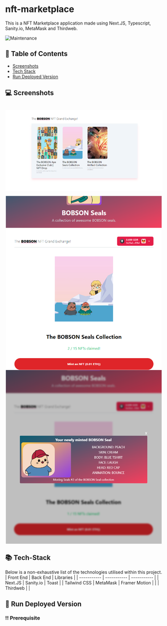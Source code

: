 # nft-marketplace
This is a NFT Marketplace application made using Next.JS, Typescript, Sanity.io, MetaMask and Thirdweb.

![Maintenance](https://img.shields.io/maintenance/yes/2023)

## :scroll: Table of Contents
- [Screenshots](#computer-screenshots)
- [Tech Stack](#books-tech-stack)
- [Run Deployed Version](#running-run-deployed-version)

## :computer: Screenshots
<div style="display: inline_block" align="center"><br>
 <img align="center" alt="Home Page"  width="800" src="/assets/home-page.PNG">
</div>
<div style="display: inline_block" align="center"><br>
 <img align="center" alt="Collection Page"  width="500" src="/assets/collection-page.PNG">
 <img align="center" alt="NFT Modal"  width="500" src="/assets/nft-modal-revealed.PNG">
</div>

## :books: Tech-Stack
Below is a non-exhaustive list of the technologies utilised within this project.
| Front End | Back End | Libraries |
| ----------- | ----------- | ----------- |
| Next.JS | Sanity.io | Toast |
| Tailwind CSS | MetaMask | Framer Motion |
|  | Thirdweb |     |

## :running: Run Deployed Version
### :bangbang: Prerequisite

<!-- <div style="display: inline_block" align="center"><br>
 <img align="center" alt="QR Code" src="/assets/qr_code.PNG">
</div> -->
